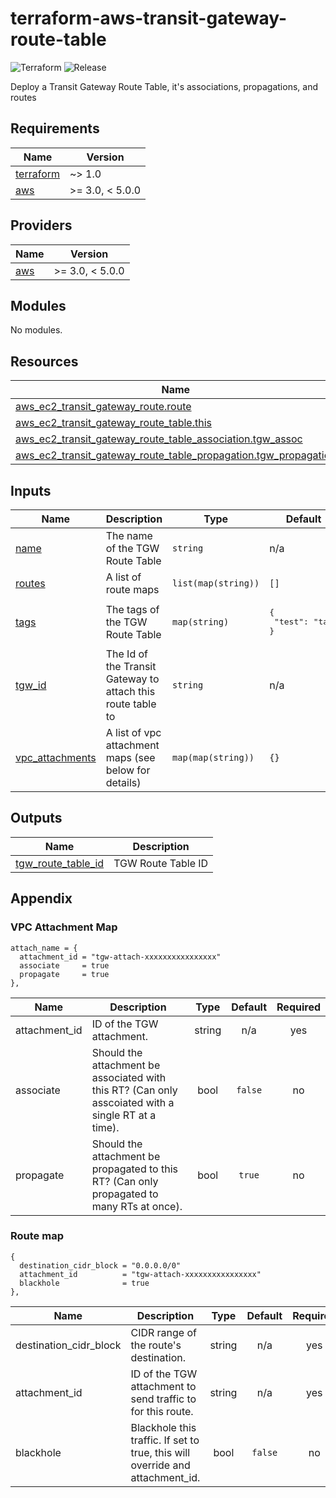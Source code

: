 # terraform-aws-transit-gateway-route-table

![Terraform](https://github.com/gooygeek/terraform-aws-transit-gateway-route-table/actions/workflows/terraform.yml/badge.svg)
![Release](https://github.com/gooygeek/terraform-aws-transit-gateway-route-table/actions/workflows/release.yml/badge.svg)

Deploy a Transit Gateway Route Table, it's associations, propagations, and routes

<!-- BEGIN_TF_DOCS -->
## Requirements

| Name | Version |
|------|---------|
| <a name="requirement_terraform"></a> [terraform](#requirement\_terraform) | ~> 1.0 |
| <a name="requirement_aws"></a> [aws](#requirement\_aws) | >= 3.0, < 5.0.0 |

## Providers

| Name | Version |
|------|---------|
| <a name="provider_aws"></a> [aws](#provider\_aws) | >= 3.0, < 5.0.0 |

## Modules

No modules.

## Resources

| Name | Type |
|------|------|
| [aws_ec2_transit_gateway_route.route](https://registry.terraform.io/providers/hashicorp/aws/latest/docs/resources/ec2_transit_gateway_route) | resource |
| [aws_ec2_transit_gateway_route_table.this](https://registry.terraform.io/providers/hashicorp/aws/latest/docs/resources/ec2_transit_gateway_route_table) | resource |
| [aws_ec2_transit_gateway_route_table_association.tgw_assoc](https://registry.terraform.io/providers/hashicorp/aws/latest/docs/resources/ec2_transit_gateway_route_table_association) | resource |
| [aws_ec2_transit_gateway_route_table_propagation.tgw_propagation](https://registry.terraform.io/providers/hashicorp/aws/latest/docs/resources/ec2_transit_gateway_route_table_propagation) | resource |

## Inputs

| Name | Description | Type | Default | Required |
|------|-------------|------|---------|:--------:|
| <a name="input_name"></a> [name](#input\_name) | The name of the TGW Route Table | `string` | n/a | yes |
| <a name="input_routes"></a> [routes](#input\_routes) | A list of route maps | `list(map(string))` | `[]` | no |
| <a name="input_tags"></a> [tags](#input\_tags) | The tags of the TGW Route Table | `map(string)` | <pre>{<br>  "test": "tag"<br>}</pre> | no |
| <a name="input_tgw_id"></a> [tgw\_id](#input\_tgw\_id) | The Id of the Transit Gateway to attach this route table to | `string` | n/a | yes |
| <a name="input_vpc_attachments"></a> [vpc\_attachments](#input\_vpc\_attachments) | A list of vpc attachment maps (see below for details) | `map(map(string))` | `{}` | no |

## Outputs

| Name | Description |
|------|-------------|
| <a name="output_tgw_route_table_id"></a> [tgw\_route\_table\_id](#output\_tgw\_route\_table\_id) | TGW Route Table ID |
<!-- END_TF_DOCS -->

## Appendix

### VPC Attachment Map

```hcl
attach_name = {
  attachment_id = "tgw-attach-xxxxxxxxxxxxxxxx"
  associate     = true
  propagate     = true
},
```

| Name          | Description                                                                                         |  Type  | Default | Required |
| ------------- | --------------------------------------------------------------------------------------------------- | :----: | :-----: | :------: |
| attachment_id | ID of the TGW attachment.                                                                           | string |   n/a   |   yes    |
| associate     | Should the attachment be associated with this RT? (Can only asscoiated with a single RT at a time). |  bool  | `false` |    no    |
| propagate     | Should the attachment be propagated to this RT? (Can only propagated to many RTs at once).          |  bool  | `true`  |    no    |

### Route map

```hcl
{
  destination_cidr_block = "0.0.0.0/0"
  attachment_id          = "tgw-attach-xxxxxxxxxxxxxxxx"
  blackhole              = true
},
```

| Name                   | Description                                                                   |  Type  | Default | Required |
| ---------------------- | ----------------------------------------------------------------------------- | :----: | :-----: | :------: |
| destination_cidr_block | CIDR range of the route's destination.                                        | string |   n/a   |   yes    |
| attachment_id          | ID of the TGW attachment to send traffic to for this route.                   | string |   n/a   |   yes    |
| blackhole              | Blackhole this traffic. If set to true, this will override and attachment_id. |  bool  | `false` |    no    |
